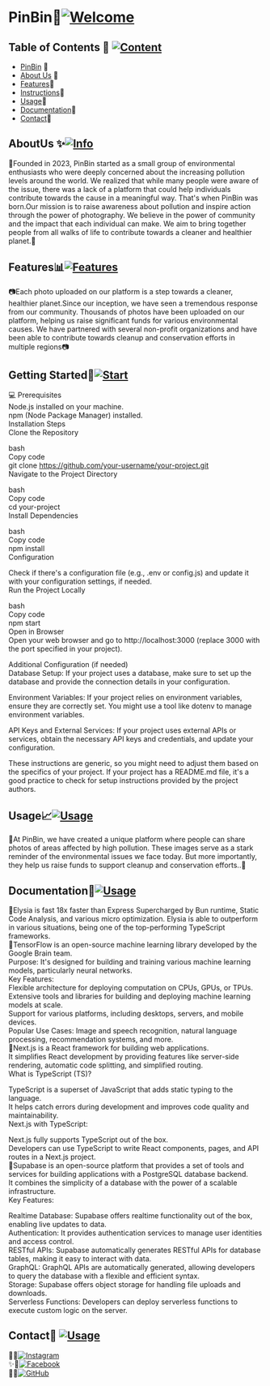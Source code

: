 # PinBin🌲[![Welcome](https://img.shields.io/badge/welcome-green.svg)](README.md)

## Table of Contents 📰 [![Content](https://img.shields.io/badge/content-green.svg)](README.md)

- [PinBin](#PinBin) 🔻
- [About Us](#AboutUs) 🔻
- [Features](#features)🔻
- [Instructions](#Instructions)🔻
- [Usage](#usage)🔻
- [Documentation](#documentation)🔻
- [Contact](#contact)🔻

## AboutUs ✨[![Info](https://img.shields.io/badge/info-green.svg)](README.md)

🌴Founded in 2023, PinBin started as a small group of environmental enthusiasts who were deeply concerned about the increasing pollution levels around the world. We realized that while many people were aware of the issue, there was a lack of a platform that could help individuals contribute towards the cause in a meaningful way. That's when PinBin was born.Our mission is to raise awareness about pollution and inspire action through the power of photography. We believe in the power of community and the impact that each individual can make. We aim to bring together people from all walks of life to contribute towards a cleaner and healthier planet.🌴

## Features📊[![Features](https://img.shields.io/badge/Features-green.svg)](README.md)

📷Each photo uploaded on our platform is a step towards a cleaner, healthier planet.Since our inception, we have seen a tremendous response from our community. Thousands of photos have been uploaded on our platform, helping us raise significant funds for various environmental causes. We have partnered with several non-profit organizations and have been able to contribute towards cleanup and conservation efforts in multiple regions📷

## Getting Started🚀[![Start](https://img.shields.io/badge/Start-green.svg)](README.md)

💻
Prerequisites  
Node.js installed on your machine.  
npm (Node Package Manager) installed.  
Installation Steps  
Clone the Repository

bash  
Copy code  
git clone https://github.com/your-username/your-project.git  
Navigate to the Project Directory

bash  
Copy code  
cd your-project  
Install Dependencies

bash  
Copy code  
npm install  
Configuration

Check if there's a configuration file (e.g., .env or config.js) and update it with your configuration settings, if needed.  
Run the Project Locally

bash  
Copy code  
npm start  
Open in Browser  
Open your web browser and go to http://localhost:3000 (replace 3000 with the port specified in your project).

Additional Configuration (if needed)  
Database Setup: If your project uses a database, make sure to set up the database and provide the connection details in your configuration.

Environment Variables: If your project relies on environment variables, ensure they are correctly set. You might use a tool like dotenv to manage environment variables.

API Keys and External Services: If your project uses external APIs or services, obtain the necessary API keys and credentials, and update your configuration.

These instructions are generic, so you might need to adjust them based on the specifics of your project. If your project has a README.md file, it's a good practice to check for setup instructions provided by the project authors.

## Usage📈[![Usage](https://img.shields.io/badge/Usage-green.svg)](README.md)

🚯At PinBin, we have created a unique platform where people can share photos of areas affected by high pollution. These images serve as a stark reminder of the environmental issues we face today. But more importantly, they help us raise funds to support cleanup and conservation efforts..🚯

## Documentation📖[![Usage](https://img.shields.io/badge/Documentation-green.svg)](README.md)

🔻Elysia is fast 18x faster than Express
Supercharged by Bun runtime, Static Code Analysis, and various micro optimization.
Elysia is able to outperform in various situations, being one of the top-performing TypeScript frameworks.  
🔻TensorFlow is an open-source machine learning library developed by the Google Brain team.  
Purpose: It's designed for building and training various machine learning models, particularly neural networks.  
Key Features:  
Flexible architecture for deploying computation on CPUs, GPUs, or TPUs.  
Extensive tools and libraries for building and deploying machine learning models at scale.  
Support for various platforms, including desktops, servers, and mobile devices.  
Popular Use Cases: Image and speech recognition, natural language processing, recommendation systems, and more.  
🔻Next.js is a React framework for building web applications.  
It simplifies React development by providing features like server-side rendering, automatic code splitting, and simplified routing.  
What is TypeScript (TS)?

TypeScript is a superset of JavaScript that adds static typing to the language.  
It helps catch errors during development and improves code quality and maintainability.  
Next.js with TypeScript:

Next.js fully supports TypeScript out of the box.  
Developers can use TypeScript to write React components, pages, and API routes in a Next.js project.  
🔻Supabase is an open-source platform that provides a set of tools and services for building applications with a PostgreSQL database backend.  
It combines the simplicity of a database with the power of a scalable infrastructure.  
Key Features:

Realtime Database: Supabase offers realtime functionality out of the box, enabling live updates to data.  
Authentication: It provides authentication services to manage user identities and access control.  
RESTful APIs: Supabase automatically generates RESTful APIs for database tables, making it easy to interact with data.  
GraphQL: GraphQL APIs are automatically generated, allowing developers to query the database with a flexible and efficient syntax.  
Storage: Supabase offers object storage for handling file uploads and downloads.  
Serverless Functions: Developers can deploy serverless functions to execute custom logic on the server.

## Contact📱 [![Usage](https://img.shields.io/badge/Contact-green.svg)](README.md)

🦄✨[![Instagram](https://img.shields.io/badge/InorogInstagram-purple)](https://www.instagram.com/inorogteam/)  
✨🦄[![Facebook](https://img.shields.io/badge/InorogFacebook-purple)](https://www.facebook.com/Inorog/)  
🦄✨[![GitHub](https://img.shields.io/badge/InorogGithub-purple)](https://www.github.com/inorog-org/)
